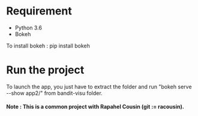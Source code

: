 # Requirement
- Python 3.6
- Bokeh 

To install bokeh : pip install bokeh 

# Run the project

To launch the app, you just have to extract the folder and run "bokeh serve --show app2/" from bandit-visu folder.


#### Note : This is a common project with Rapahel Cousin (git := racousin). 
